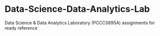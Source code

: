 # Data-Science-Data-Analytics-Lab
Data Science &amp; Data Analytics Laboratory (PCCCS695A) assignments for ready reference
